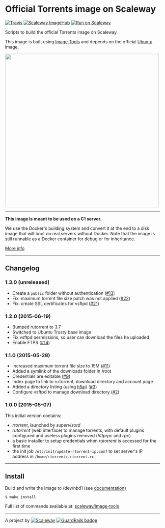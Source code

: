 # Official Torrents image on Scaleway

[![Travis](https://img.shields.io/travis/scaleway-community/scaleway-torrents.svg)](https://travis-ci.org/scaleway-community/scaleway-torrents)
[![Scaleway ImageHub](https://img.shields.io/badge/ImageHub-view-ff69b4.svg)](https://hub.scaleway.com/torrents.html)
[![Run on Scaleway](https://img.shields.io/badge/Scaleway-run-69b4ff.svg)](http://cloud.scaleway.com/#/servers/new?image=ef38e6d2-4f61-43fe-bf71-2a3258828a1a)

Scripts to build the official Torrents image on Scaleway

This image is built using [Image Tools](https://github.com/scaleway/image-tools) and depends on the official [Ubuntu](https://github.com/scaleway/image-ubuntu) image.

<img src="http://upload.wikimedia.org/wikipedia/en/2/2f/Bittorrent_7.2_Logo.png" width="500px" />


---

**This image is meant to be used on a C1 server.**

We use the Docker's building system and convert it at the end to a disk image that will boot on real servers without Docker. Note that the image is still runnable as a Docker container for debug or for inheritance.

[More info](https://github.com/scaleway/image-tools)


---

## Changelog

### 1.3.0 (unreleased)

* Create a `public` folder without authentication ([#13](https://github.com/scaleway-community/scaleway-torrents/issues/13))
* Fix: maximum torrent file size patch was not applied ([#22](https://github.com/scaleway-community/scaleway-torrents/issues/22))
* Fix: create SSL certificates for vsftpd ([#21](https://github.com/scaleway-community/scaleway-torrents/issues/21))

### 1.2.0 (2015-06-19)

* Bumped rutorrent to 3.7
* Switched to Ubuntu Trusty base image
* Fix vsftpd permissions, so user can download the files he uploaded
* Enable FTPS ([#14](https://github.com/scaleway-community/scaleway-torrents/issues/14))

### 1.1.0 (2015-05-28)

* Increased maximum torrent file size to 15M ([#11](https://github.com/scaleway-community/scaleway-torrents/issues/11))
* Added a symlink of the downloads folder in /root
* Credentials are editable ([#9](https://github.com/scaleway-community/scaleway-torrents/issues/9))
* Index page to link to ruTorrent, download directory and account page
* Added a directory listing (using [h5ai](http://larsjung.de/h5ai/)) ([#3](https://github.com/scaleway-community/scaleway-torrents/issues/3))
* Configure vsftpd to manage download directory ([#2](https://github.com/scaleway-community/scaleway-torrents/issues/2))

### 1.0.0 (2015-05-07)

This initial version contains:

* *rtorrent*, launched by *supervisord*
* *rutorrent* (web interface) to manage torrents, with default plugins configured and useless plugins removed (*httprpc* and *rpc*)
* a basic installer to setup credentials when *rutorrent* is accessed for the first time
* the init job `/etc/init/update-rtorrent-ip.conf` to set server's IP address in `/home/rtorrent/.rtorrent.rc`


---

## Install

Build and write the image to /dev/nbd1 (see [documentation](https://www.scaleway.com/docs/create_an_image_with_docker))

    $ make install

Full list of commands available at: [scaleway/image-tools](https://github.com/scaleway/image-tools/#commands)


---

A project by [![Scaleway](https://avatars1.githubusercontent.com/u/5185491?v=3&s=42)](https://www.scaleway.com/) [![GuardRails badge](https://badges.production.guardrails.io/moul/image-app-torrents.svg)](https://www.guardrails.io)
